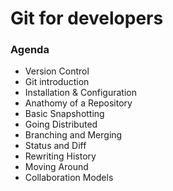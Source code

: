 # Git for developers

### Agenda
- Version Control
- Git introduction
- Installation & Configuration
- Anathomy of a Repository
- Basic Snapshotting
- Going Distributed
- Branching and Merging
- Status and Diff
- Rewriting History
- Moving Around
- Collaboration Models

